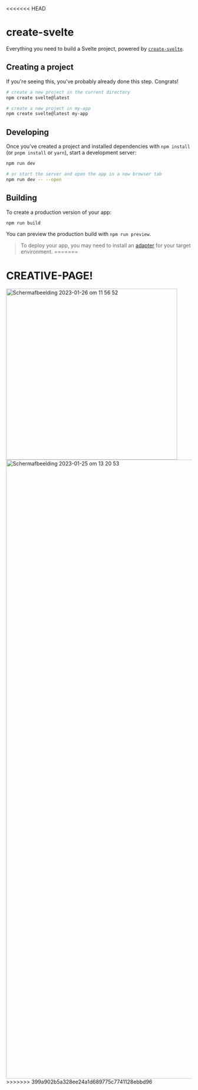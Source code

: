 <<<<<<< HEAD
# create-svelte

Everything you need to build a Svelte project, powered by [`create-svelte`](https://github.com/sveltejs/kit/tree/master/packages/create-svelte).

## Creating a project

If you're seeing this, you've probably already done this step. Congrats!

```bash
# create a new project in the current directory
npm create svelte@latest

# create a new project in my-app
npm create svelte@latest my-app
```

## Developing

Once you've created a project and installed dependencies with `npm install` (or `pnpm install` or `yarn`), start a development server:

```bash
npm run dev

# or start the server and open the app in a new browser tab
npm run dev -- --open
```

## Building

To create a production version of your app:

```bash
npm run build
```

You can preview the production build with `npm run preview`.

> To deploy your app, you may need to install an [adapter](https://kit.svelte.dev/docs/adapters) for your target environment.
=======
# CREATIVE-PAGE!

<img width="464" alt="Schermafbeelding 2023-01-26 om 11 56 52" src="https://user-images.githubusercontent.com/90447045/214819303-3bfa15be-e11e-4ffb-9085-c3c6baa53d39.png">

<img width="1680" alt="Schermafbeelding 2023-01-25 om 13 20 53" src="https://user-images.githubusercontent.com/90447045/214818884-43e41cf5-10b8-4f61-9686-b4eef0f0f34a.png">
>>>>>>> 399a902b5a328ee24a1d689775c7741128ebbd96
